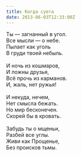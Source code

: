 ```yaml
---
title: Когда суета
date: 2013-06-03T12:33:00Z
---
```


Ты — загнанный в угол.<br />
Все мысли — о небе.<br />
Пылает как уголь<br />
В груди твоей небыль.<br />
<br />
И ночь из кошмаров,<br />
И ложны друзья,<br />
Всё прочь из карманов.<br />
И, жаль, нет ружья!<br />
<br />
И некуда, нечем,<br />
Нет смысла бежать.<br />
Но мир бесконечен.<br />
Скорей бы в кровать.<br />
<br />
Забудь ты о мщеньи,<br />
Разбей все углы.<br />
Живи как Прощенье,<br />
Без происков тьмы.